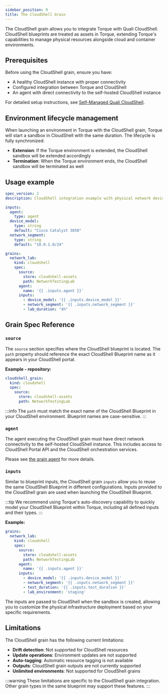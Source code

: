 ```yaml
---
sidebar_position: 9
title: The CloudShell Grain
---
```


The CloudShell grain allows you to integrate Torque with Quali CloudShell. CloudShell blueprints are treated as assets in Torque, extending Torque's capabilities to manage physical resources alongside cloud and container environments.

## Prerequisites

Before using the CloudShell grain, ensure you have:

- A healthy CloudShell instance with proper connectivity
- Configured integration between Torque and CloudShell
- An agent with direct connectivity to the self-hosted CloudShell instance

For detailed setup instructions, see [Self-Managed Quali CloudShell](/admin-guide/source-control/source-managed-cloudshell).

## Environment lifecycle management

When launching an environment in Torque with the CloudShell grain, Torque will start a sandbox in CloudShell with the same duration. The lifecycle is fully synchronized:

- **Extension**: If the Torque environment is extended, the CloudShell sandbox will be extended accordingly
- **Termination**: When the Torque environment ends, the CloudShell sandbox will be terminated as well

## Usage example

```yaml
spec_version: 2
description: CloudShell integration example with physical network devices

inputs:
  agent:
    type: agent
  device_model:
    type: string
    default: "Cisco Catalyst 3850"
  network_segment:
    type: string
    default: "10.0.1.0/24"

grains:
  network_lab:
    kind: cloudshell
    spec:
      source:
        store: cloudshell-assets
        path: NetworkTestingLab
      agent:
        name: '{{ .inputs.agent }}'
      inputs:
        - device_model: '{{ .inputs.device_model }}'
        - network_segment: '{{ .inputs.network_segment }}'
        - lab_duration: "4h"
```

## Grain Spec Reference

### `source`

The `source` section specifies where the CloudShell blueprint is located. The `path` property should reference the exact CloudShell Blueprint name as it appears in your CloudShell portal.

**Example - repository:**

```yaml
cloudshell_grain:
  kind: cloudshell
  spec:
    source:
      store: cloudshell-assets
      path: NetworkTestingLab
```

:::info
The `path` must match the exact name of the CloudShell Blueprint in your CloudShell environment. Blueprint names are case-sensitive.
:::

### `agent`

The agent executing the CloudShell grain must have direct network connectivity to the self-hosted CloudShell instance. This includes access to CloudShell Portal API and the CloudShell orchestration services.

Please see [the grain agent](/blueprint-designer-guide/blueprints/blueprints-yaml-structure#host) for more details.

### `inputs`

Similar to blueprint inputs, the CloudShell grain `inputs` allow you to reuse the same CloudShell Blueprint in different configurations. Inputs provided to the CloudShell grain are used when launching the CloudShell Blueprint.

:::tip
We recommend using Torque's auto-discovery capability to quickly model your CloudShell Blueprint within Torque, including all defined inputs and their types.
:::

**Example:**

```yaml
grains:
  network_lab:
    kind: cloudshell
    spec:
      source:
        store: cloudshell-assets
        path: NetworkTestingLab
      agent:
        name: '{{ .inputs.agent }}'
      inputs:
        - device_model: '{{ .inputs.device_model }}'
        - network_segment: '{{ .inputs.network_segment }}'
        - test_duration: '{{ .inputs.test_duration }}'
        - lab_environment: 'staging'
```

The inputs are passed to CloudShell when the sandbox is created, allowing you to customize the physical infrastructure deployment based on your specific requirements.

## Limitations

The CloudShell grain has the following current limitations:

- **Drift detection**: Not supported for CloudShell resources
- **Update operations**: Environment updates are not supported
- **Auto-tagging**: Automatic resource tagging is not available
- **Outputs**: CloudShell grain outputs are not currently supported
- **Unlimited environments**: Not supported for CloudShell grains

:::warning
These limitations are specific to the CloudShell grain integration. Other grain types in the same blueprint may support these features.
:::
